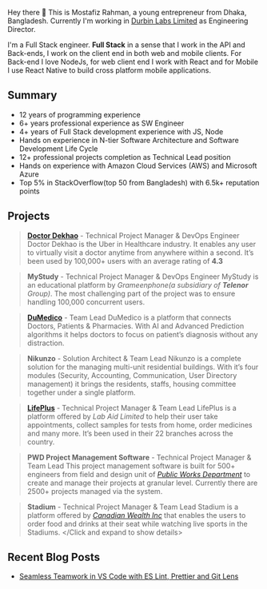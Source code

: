 Hey there 👋 
This is Mostafiz Rahman, a young entrepreneur from Dhaka, Bangladesh. Currently I'm working in [Durbin Labs Limited](http://durbinlabs.com) as Engineering Director. 

I'm a Full Stack engineer. **Full Stack** in a sense that I work in the API and Back-ends, I work on the client end in both web and mobile clients. For Back-end I love NodeJs, for web client end I work with React and for Mobile I use React Native to build cross platform mobile applications. 


## Summary  
-   12 years of programming experience
-   6+ years professional experience as SW Engineer
-   4+ years of Full Stack development experience with JS, Node
-   Hands on experience in N-tier Software Architecture and Software Development Life Cycle
-   12+ professional projects completion as Technical Lead position
-   Hands on experience with Amazon Cloud Services (AWS) and Microsoft Azure
-   Top 5% in StackOverflow(top 50 from Bangladesh) with 6.5k+ reputation points


##  Projects 
<Click and expand to show details>

>  [**Doctor Dekhao**](http://doctordekhao.com.bd/) - Technical Project Manager & DevOps Engineer
> Doctor Dekhao is the Uber in Healthcare industry. It enables any user to virtually visit a doctor anytime from anywhere within a second. It’s been used by 100,000+ users with an average rating of  **4.3**

> **MyStudy** -  Technical Project Manager & DevOps Engineer
> MyStudy is an educational platform by  _Grameenphone(_a subsidiary of  **Telenor**  Group_)_. The most challenging part of the project was to ensure handling 100,000 concurrent users.
 
 
> [**DuMedico**](http://dumedico.com.bd/)  -  Team Lead
>DuMedico is a platform that connects Doctors, Patients & Pharmacies. With AI and Advanced Prediction algorithms it helps doctors to focus on patient’s diagnosis without any distraction.

> **Nikunzo** -  Solution Architect & Team Lead
> Nikunzo is a complete solution for the managing multi-unit residential buildings. With it’s four modules (Security, Accounting, Communication, User Directory management) it brings the residents, staffs, housing committee together under a single platform.

> [**LifePlus**](http://lifeplusbd.com/)  - Technical Project Manager & Team Lead
> LifePlus is a platform offered by  _Lab Aid Limited_  to help their user take appointments, collect samples for tests from home, order medicines and many more. It’s been used in their 22 branches across the country.

> **PWD Project Management Software** - Technical Project Manager & Team Lead
> This project management software is built for 500+ engineers from field and design unit of  [_Public Works Department_](http://pwd.gov.bd/)  to create and manage their projects at granular level. Currently there are 2500+ projects managed via the system.

> **Stadium** - Technical Project Manager & Team Lead
Stadium is a platform offered by  [_Canadian Wealth Inc_](https://canadian-wealth.ca/)  that enables the users to order food and drinks at their seat while watching live sports in the Stadiums.
</Click and expand to show details>


## Recent Blog Posts  
- [Seamless Teamwork in VS Code with ES Lint, Prettier and Git Lens](https://dev.to/mostafiz93/seamless-team-work-in-vs-code-with-es-lint-prettier-and-git-lens-360d)

